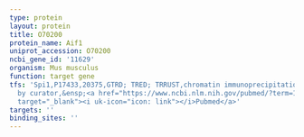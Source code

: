 ```yaml
---
type: protein
layout: protein
title: O70200
protein_name: Aif1
uniprot_accession: O70200
ncbi_gene_id: '11629'
organism: Mus musculus
function: target gene
tfs: 'Spi1,P17433,20375,GTRD; TRED; TRRUST,chromatin immunoprecipitation assay; inferred
  by curator,&ensp;<a href="https://www.ncbi.nlm.nih.gov/pubmed/?term=11861656%5Buid%5D"
  target="_blank"><i uk-icon="icon: link"></i>Pubmed</a>'
targets: ''
binding_sites: ''
---
```

